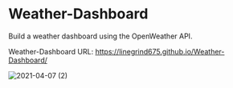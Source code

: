 # Weather-Dashboard

Build a weather dashboard using the OpenWeather API.

Weather-Dashboard URL: https://linegrind675.github.io/Weather-Dashboard/


![2021-04-07 (2)](https://user-images.githubusercontent.com/77299298/113921285-0daf7c80-97a3-11eb-8c05-5124d9870990.png)



